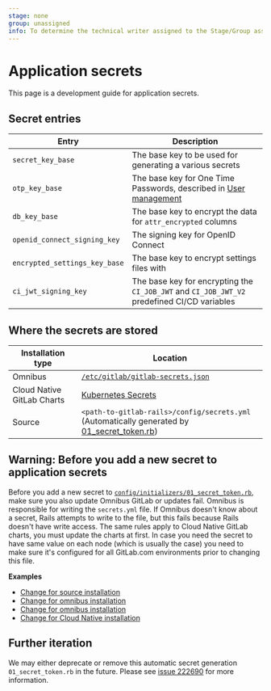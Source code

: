 ```yaml
---
stage: none
group: unassigned
info: To determine the technical writer assigned to the Stage/Group associated with this page, see https://about.gitlab.com/handbook/engineering/ux/technical-writing/#assignments
---
```


# Application secrets

This page is a development guide for application secrets.

## Secret entries

|Entry                             |Description                                                        |
|---                               |---                                                                |
|`secret_key_base`                 | The base key to be used for generating a various secrets          |
| `otp_key_base`                   | The base key for One Time Passwords, described in [User management](../raketasks/user_management.md#rotate-two-factor-authentication-encryption-key)              |
|`db_key_base`                     | The base key to encrypt the data for `attr_encrypted` columns     |
|`openid_connect_signing_key`      | The signing key for OpenID Connect                                |
| `encrypted_settings_key_base`    | The base key to encrypt settings files with                       |
| `ci_jwt_signing_key`             | The base key for encrypting the `CI_JOB_JWT` and `CI_JOB_JWT_V2` predefined CI/CD variables |

## Where the secrets are stored

|Installation type                  |Location                                                          |
|---                                |---                                                               |
|Omnibus                            |[`/etc/gitlab/gitlab-secrets.json`](https://docs.gitlab.com/omnibus/settings/backups.html#backup-and-restore-omnibus-gitlab-configuration)                                 |
|Cloud Native GitLab Charts         |[Kubernetes Secrets](https://gitlab.com/gitlab-org/charts/gitlab/-/blob/f65c3d37fc8cf09a7987544680413552fb666aac/doc/installation/secrets.md#gitlab-rails-secret)|
|Source                             |`<path-to-gitlab-rails>/config/secrets.yml` (Automatically generated by [01_secret_token.rb](https://gitlab.com/gitlab-org/gitlab/-/blob/master/config/initializers/01_secret_token.rb))                       |

## Warning: Before you add a new secret to application secrets

Before you add a new secret to [`config/initializers/01_secret_token.rb`](https://gitlab.com/gitlab-org/gitlab/-/blob/master/config/initializers/01_secret_token.rb),
make sure you also update Omnibus GitLab or updates fail. Omnibus is responsible for writing the `secrets.yml` file.
If Omnibus doesn't know about a secret, Rails attempts to write to the file, but this fails because Rails doesn't have write access.
The same rules apply to Cloud Native GitLab charts, you must update the charts at first.
In case you need the secret to have same value on each node (which is usually the case) you need to make sure it's configured for all
GitLab.com environments prior to changing this file.

**Examples**

- [Change for source installation](https://gitlab.com/gitlab-org/gitlab-foss/-/merge_requests/27581)
- [Change for omnibus installation](https://gitlab.com/gitlab-org/omnibus-gitlab/-/merge_requests/3267)
- [Change for omnibus installation](https://gitlab.com/gitlab-org/omnibus-gitlab/-/merge_requests/4158)
- [Change for Cloud Native installation](https://gitlab.com/gitlab-org/charts/gitlab/-/merge_requests/1318)

## Further iteration

We may either deprecate or remove this automatic secret generation `01_secret_token.rb` in the future.
Please see [issue 222690](https://gitlab.com/gitlab-org/gitlab/-/issues/222690) for more information.
